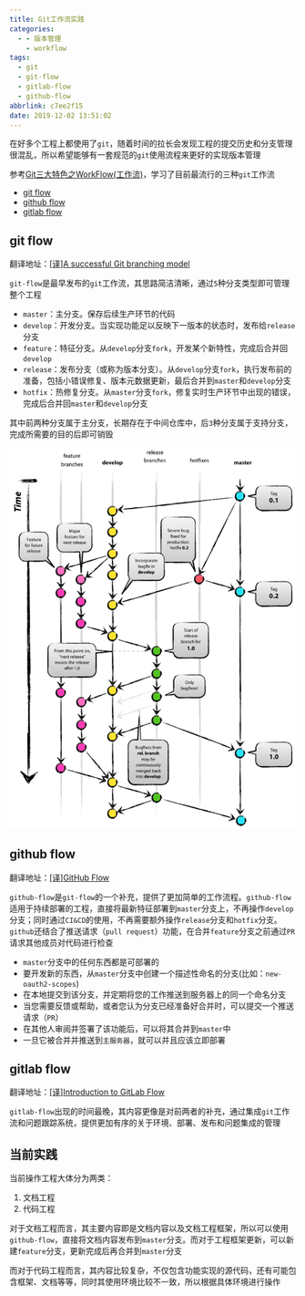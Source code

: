 ```yaml
---
title: Git工作流实践
categories:
  - - 版本管理
    - workflow
tags:
  - git
  - git-flow
  - gitlab-flow
  - github-flow
abbrlink: c7ee2f15
date: 2019-12-02 13:51:02
---
```


在好多个工程上都使用了`git`，随着时间的拉长会发现工程的提交历史和分支管理很混乱，所以希望能够有一套规范的`git`使用流程来更好的实现版本管理

参考[Git三大特色之WorkFlow(工作流)](https://blog.csdn.net/qq_32452623/article/details/78905181)，学习了目前最流行的三种`git`工作流

* [git flow](https://nvie.com/posts/a-successful-git-branching-model/)
* [github flow](http://scottchacon.com/2011/08/31/github-flow.html)
* [gitlab flow](https://docs.gitlab.com/ee/topics/gitlab_flow.html)

## git flow

翻译地址：[[译]A successful Git branching model](https://www.zhujian.tech/posts/aae96086.html#more)

`git-flow`是最早发布的`git`工作流，其思路简洁清晰，通过`5`种分支类型即可管理整个工程

* `master`：主分支。保存后续生产环节的代码
* `develop`：开发分支。当实现功能足以反映下一版本的状态时，发布给`release`分支
* `feature`：特征分支。从`develop`分支`fork`，开发某个新特性，完成后合并回`develop`
* `release`：发布分支（或称为版本分支）。从`develop`分支`fork`，执行发布前的准备，包括小错误修复、版本元数据更新，最后合并到`master`和`develop`分支
* `hotfix`：热修复分支。从`master`分支`fork`，修复实时生产环节中出现的错误，完成后合并回`master`和`develop`分支

其中前两种分支属于主分支，长期存在于中间仓库中，后`3`种分支属于支持分支，完成所需要的目的后即可销毁

![](../imgs/git-workflow/git-model@2x.png)

## github flow

翻译地址：[[译]GitHub Flow](https://www.zhujian.tech/posts/a20843e9.html#more)

`github-flow`是`git-flow`的一个补充，提供了更加简单的工作流程。`github-flow`适用于持续部署的工程，直接将最新特征部署到`master`分支上，不再操作`develop`分支；同时通过`CI&CD`的使用，不再需要额外操作`release`分支和`hotfix`分支。`github`还结合了推送请求（`pull request`）功能，在合并`feature`分支之前通过`PR`请求其他成员对代码进行检查

* `master`分支中的任何东西都是可部署的
* 要开发新的东西，从`master`分支中创建一个描述性命名的分支(比如：`new-oauth2-scopes`)
* 在本地提交到该分支，并定期将您的工作推送到服务器上的同一个命名分支
* 当您需要反馈或帮助，或者您认为分支已经准备好合并时，可以提交一个推送请求（`PR`）
* 在其他人审阅并签署了该功能后，可以将其合并到`master`中
* 一旦它被合并并推送到`主服务器`，就可以并且应该立即部署

## gitlab flow

翻译地址：[[译]Introduction to GitLab Flow](https://www.zhujian.tech/posts/b35b83bc.html#more)

`gitlab-flow`出现的时间最晚，其内容更像是对前两者的补充，通过集成`git`工作流和问题跟踪系统，提供更加有序的关于环境、部署、发布和问题集成的管理

## 当前实践

当前操作工程大体分为两类：

1. 文档工程
2. 代码工程

对于文档工程而言，其主要内容即是文档内容以及文档工程框架，所以可以使用`github-flow`，直接将文档内容发布到`master`分支。而对于工程框架更新，可以新建`feature`分支，更新完成后再合并到`master`分支

而对于代码工程而言，其内容比较复杂，不仅包含功能实现的源代码，还有可能包含框架、文档等等，同时其使用环境比较不一致，所以根据具体环境进行操作